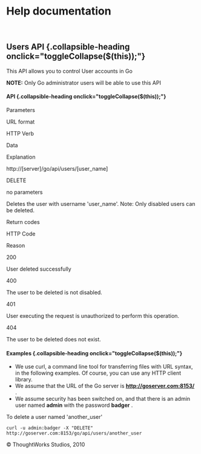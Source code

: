 Help documentation
==================

 

Users API {.collapsible-heading onclick="toggleCollapse($(this));"}
---------

This API allows you to control User accounts in Go

**NOTE:** Only Go administrator users will be able to use this API

#### API {.collapsible-heading onclick="toggleCollapse($(this));"}

Parameters

URL format

HTTP Verb

Data

Explanation

http://[server]/go/api/users/[user\_name]

DELETE

no parameters

Deletes the user with username 'user\_name'. Note: Only disabled users
can be deleted.

Return codes

HTTP Code

Reason

200

User deleted successfully

400

The user to be deleted is not disabled.

401

User executing the request is unauthorized to perform this operation.

404

The user to be deleted does not exist.

#### Examples {.collapsible-heading onclick="toggleCollapse($(this));"}

-   We use curl, a command line tool for transferring files with URL
    syntax, in the following examples. Of course, you can use any HTTP
    client library.
-   We assume that the URL of the Go server is
    **http://goserver.com:8153/** .
-   We assume security has been switched on, and that there is an admin
    user named **admin** with the password **badger** .

To delete a user named 'another\_user'

``` {.code}
curl -u admin:badger -X "DELETE" http://goserver.com:8153/go/api/users/another_user
```





© ThoughtWorks Studios, 2010


